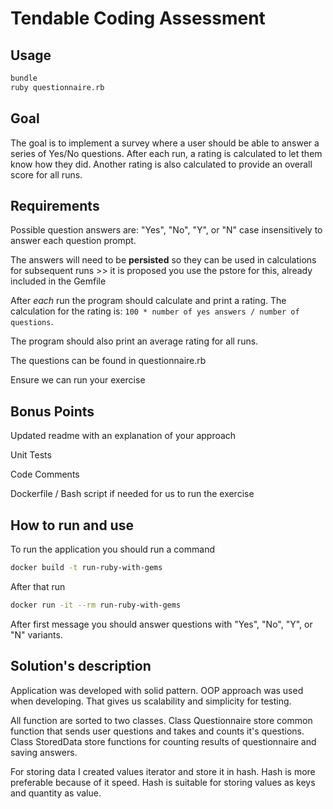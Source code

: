 # Tendable Coding Assessment

## Usage

```sh
bundle
ruby questionnaire.rb
```

## Goal 

The goal is to implement a survey where a user should be able to answer a series of Yes/No questions. After each run, a rating is calculated to let them know how they did. Another rating is also calculated to provide an overall score for all runs.

## Requirements

Possible question answers are: "Yes", "No", "Y", or "N" case insensitively to answer each question prompt.

The answers will need to be **persisted** so they can be used in calculations for subsequent runs >> it is proposed you use the pstore for this, already included in the Gemfile

After _each_ run the program should calculate and print a rating. The calculation for the rating is: `100 * number of yes answers / number of questions`.

The program should also print an average rating for all runs.

The questions can be found in questionnaire.rb

Ensure we can run your exercise

## Bonus Points

Updated readme with an explanation of your approach

Unit Tests

Code Comments

Dockerfile / Bash script if needed for us to run the exercise

## How to run and use

To run the application you should run a command 
```sh
docker build -t run-ruby-with-gems
```
After that run 
```sh
docker run -it --rm run-ruby-with-gems
```
After first message you should answer questions with "Yes", "No", "Y", or "N" variants.

## Solution's description

Application was developed with solid pattern.
OOP approach was used when developing. 
That gives us scalability and simplicity for testing.

All function are sorted to two classes. 
Class Questionnaire store common function that sends user questions and takes and counts it's questions.
Class StoredData store functions for counting results of questionnaire and saving answers.

For storing data I created values iterator and store it in hash.
Hash is more preferable because of it speed.
Hash is suitable for storing values as keys and quantity as value.

